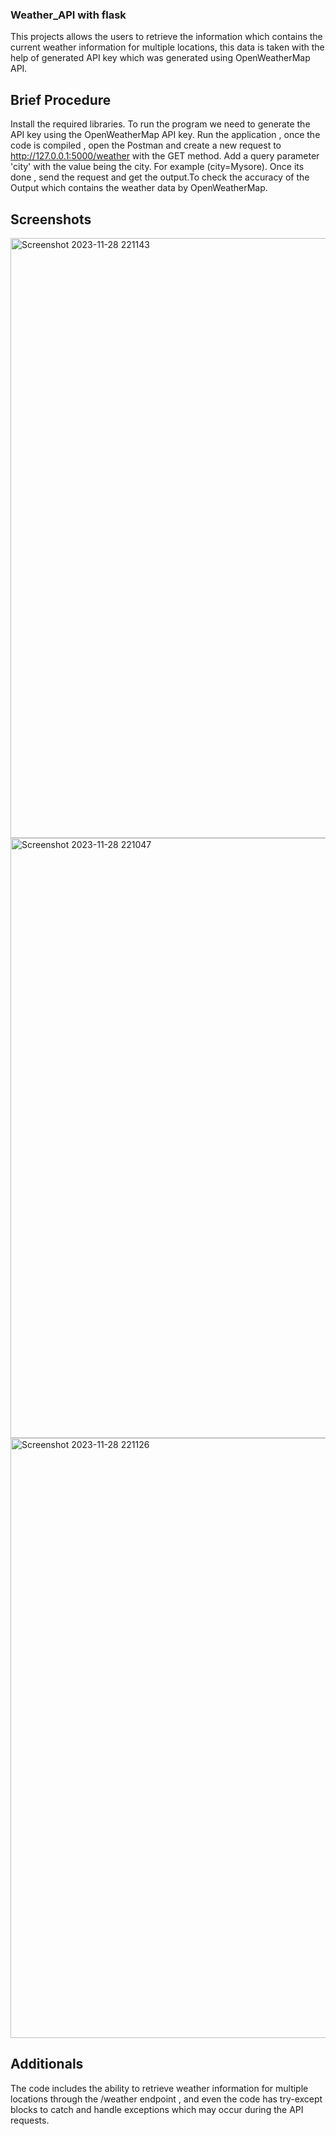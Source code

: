 ### Weather_API with flask
This projects allows the users to retrieve the information which contains the current weather information for multiple locations, this data is taken with the help of generated API key which was generated using OpenWeatherMap API.

## Brief Procedure
Install the required libraries.
To run the program we need to generate the API key using the OpenWeatherMap API key.
Run the application , once the code is compiled , open the Postman and create a new request to http://127.0.0.1:5000/weather with the GET method.
Add a query parameter 'city' with the value being the city.
For example (city=Mysore).
Once its done , send the request and get the output.To check the accuracy of the Output which contains the weather data by OpenWeatherMap.

## Screenshots
<img width="960" alt="Screenshot 2023-11-28 221143" src="https://github.com/SajanDHegde/weather/assets/150254430/e86873c0-23ea-4bba-8a7e-55fd44dbfc87">

<img width="960" alt="Screenshot 2023-11-28 221047" src="https://github.com/SajanDHegde/weather/assets/150254430/0be8f006-dead-4408-8f74-b15ad4579258">

<img width="960" alt="Screenshot 2023-11-28 221126" src="https://github.com/SajanDHegde/weather/assets/150254430/a4d1c774-94d6-42fc-8e7a-a21663c99650">


## Additionals
The code includes the ability to retrieve weather information for multiple locations through the /weather endpoint , and even the code has try-except blocks to catch and handle exceptions which may occur during the API requests.
